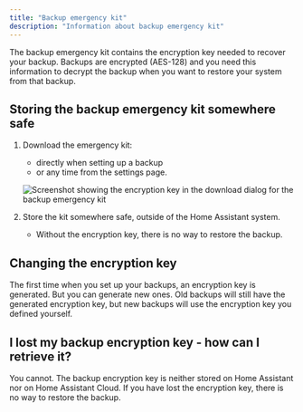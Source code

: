 ```yaml
---
title: "Backup emergency kit"
description: "Information about backup emergency kit"
---
```


The backup emergency kit contains the encryption key needed to recover your backup.
Backups are encrypted (AES-128) and you need this information to decrypt the backup when you want to restore your system from that backup.

## Storing the backup emergency kit somewhere safe

1. Download the emergency kit:
   - directly when setting up a backup
   - or any time from the settings page.

    ![Screenshot showing the encryption key in the download dialog for the backup emergency kit](/images/more-info/backup_emergency_kit_01.png)

2. Store the kit somewhere safe, outside of the Home Assistant system.
   - Without the encryption key, there is no way to restore the backup.

## Changing the encryption key

The first time when you set up your backups, an encryption key is generated. But you can generate new ones. Old backups will still have the generated encryption key, but new backups will use the encryption key you defined yourself.

## I lost my backup encryption key - how can I retrieve it?

You cannot. The backup encryption key is neither stored on Home Assistant nor on Home Assistant Cloud. If you have lost the encryption key, there is no way to restore the backup.
